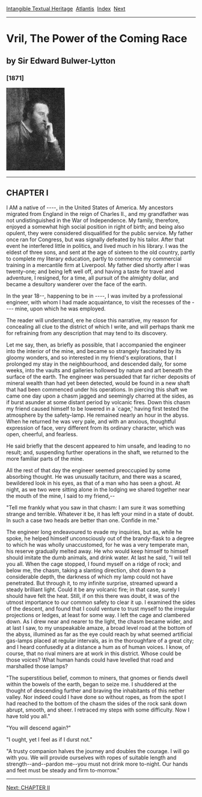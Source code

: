 [Intangible Textual Heritage](../../index)  [Atlantis](../index) 
[Index](index)  [Next](vrl01) 

------------------------------------------------------------------------

# Vril, The Power of the Coming Race

## by Sir Edward Bulwer-Lytton

### \[1871\]

![](lytton.jpg)

------------------------------------------------------------------------

## CHAPTER I

I AM a native of ----, in the United States of America. My ancestors
migrated from England in the reign of Charles II., and my grandfather
was not undistinguished in the War of Independence. My family,
therefore, enjoyed a somewhat high social position in right of birth;
and being also opulent, they were considered disqualified for the public
service. My father once ran for Congress, but was signally defeated by
his tailor. After that event he interfered little in politics, and lived
much in his library. I was the eldest of three sons, and sent at the age
of sixteen to the old country, partly to complete my literary education,
partly to commence my commercial training in a mercantile firm at
Liverpool. My father died shortly after I was twenty-one; and being left
well off, and having a taste for travel and adventure, I resigned, for a
time, all pursuit of the almighty dollar, and became a desultory
wanderer over the face of the earth.

In the year 18--, happening to be in ----, I was invited by a
professional engineer, with whom I had made acquaintance, to visit the
recesses of the ---- mine, upon which he was employed.

The reader will understand, ere he close this narrative, my reason for
concealing all clue to the district of which I write, and will perhaps
thank me for refraining from any description that may tend to its
discovery.

Let me say, then, as briefly as possible, that I accompanied the
engineer into the interior of the mine, and became so strangely
fascinated by its gloomy wonders, and so interested in my friend's
explorations, that I prolonged my stay in the neighbourhood, and
descended daily, for some weeks, into the vaults and galleries hollowed
by nature and art beneath the surface of the earth. The engineer was
persuaded that far richer deposits of mineral wealth than had yet been
detected, would be found in a new shaft that had been commenced under
his operations. In piercing this shaft we came one day upon a chasm
jagged and seemingly charred at the sides, as if burst asunder at some
distant period by volcanic fires. Down this chasm my friend caused
himself to be lowered in a \`cage,' having first tested the atmosphere
by the safety-lamp. He remained nearly an hour in the abyss. When he
returned he was very pale, and with an anxious, thoughtful expression of
face, very different from its ordinary character, which was open,
cheerful, and fearless.

He said briefly that the descent appeared to him unsafe, and leading to
no result; and, suspending further operations in the shaft, we returned
to the more familiar parts of the mine.

All the rest of that day the engineer seemed preoccupied by some
absorbing thought. He was unusually taciturn, and there was a scared,
bewildered look in his eyes, as that of a man who has seen a ghost. At
night, as we two were sitting alone in the lodging we shared together
near the mouth of the mine, I said to my friend,--

"Tell me frankly what you saw in that chasm: I am sure it was something
strange and terrible. Whatever it be, it has left your mind in a state
of doubt. In such a case two heads are better than one. Confide in me."

The engineer long endeavoured to evade my inquiries, but as, while he
spoke, he helped himself unconsciously out of the brandy-flask to a
degree to which he was wholly unaccustomed, for he was a very temperate
man, his reserve gradually melted away. He who would keep himself to
himself should imitate the dumb animals, and drink water. At last he
said, "I will tell you all. When the cage stopped, I found myself on a
ridge of rock; and below me, the chasm, taking a slanting direction,
shot down to a considerable depth, the darkness of which my lamp could
not have penetrated. But through it, to my infinite surprise, streamed
upward a steady brilliant light. Could it be any volcanic fire; in that
case, surely I should have felt the heat. Still, if on this there was
doubt, it was of the utmost importance to our common safety to clear it
up. I examined the sides of the descent, and found that I could venture
to trust myself to the irregular projections or ledges, at least for
some way. I left the cage and clambered down. As I drew near and nearer
to the light, the chasm became wider, and at last I saw, to my
unspeakable amaze, a broad level road at the bottom of the abyss,
illumined as far as the eye could reach by what seemed artificial
gas-lamps placed at regular intervals, as in the thoroughfare of a great
city; and I heard confusedly at a distance a hum as of human voices. I
know, of course, that no rival miners are at work in this district.
Whose could be those voices? What human hands could have levelled that
road and marshalled those lamps?

"The superstitious belief, common to miners, that gnomes or fiends dwell
within the bowels of the earth, began to seize me. I shuddered at the
thought of descending further and braving the inhabitants of this nether
valley. Nor indeed could I have done so without ropes, as from the spot
I had reached to the bottom of the chasm the sides of the rock sank down
abrupt, smooth, and sheer. I retraced my steps with some difficulty. Now
I have told you all."

"You will descend again?"

"I ought, yet I feel as if I durst not."

"A trusty companion halves the journey and doubles the courage. I will
go with you. We will provide ourselves with ropes of suitable length and
strength--and--pardon me--you must not drink more to-night. Our hands
and feet must be steady and firm to-morrow."

------------------------------------------------------------------------

[Next: CHAPTER II](vrl01)
